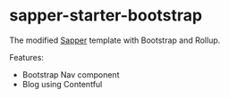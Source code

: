 # sapper-starter-bootstrap

The modified [Sapper](https://github.com/sveltejs/sapper) template with Bootstrap and Rollup.

Features:
* Bootstrap Nav component
* Blog using Contentful
